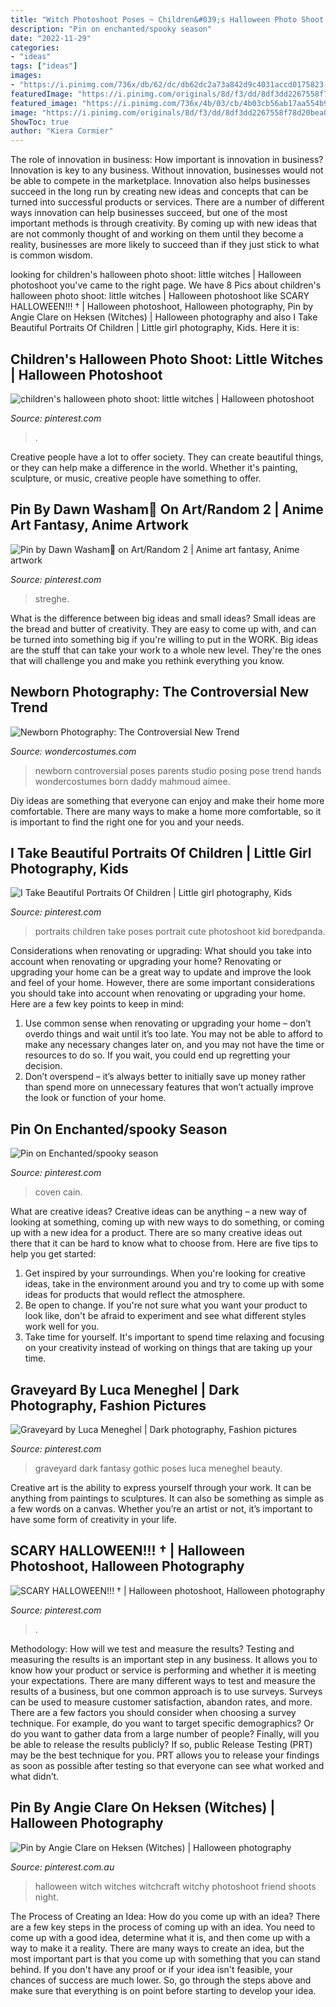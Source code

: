 ```yaml
---
title: "Witch Photoshoot Poses ~ Children&#039;s Halloween Photo Shoot: Little Witches"
description: "Pin on enchanted/spooky season"
date: "2022-11-29"
categories:
- "ideas"
tags: ["ideas"]
images:
- "https://i.pinimg.com/736x/db/62/dc/db62dc2a73a842d9c4031accd0175823.jpg"
featuredImage: "https://i.pinimg.com/originals/8d/f3/dd/8df3dd2267558f78d20bea0d06b676f2.jpg"
featured_image: "https://i.pinimg.com/736x/4b/03/cb/4b03cb56ab17aa554b9312137a1a0101.jpg"
image: "https://i.pinimg.com/originals/8d/f3/dd/8df3dd2267558f78d20bea0d06b676f2.jpg"
ShowToc: true
author: "Kiera Cormier"
---
```



The role of innovation in business: How important is innovation in business?
Innovation is key to any business. Without innovation, businesses would not be able to compete in the marketplace. Innovation also helps businesses succeed in the long run by creating new ideas and concepts that can be turned into successful products or services. There are a number of different ways innovation can help businesses succeed, but one of the most important methods is through creativity. By coming up with new ideas that are not commonly thought of and working on them until they become a reality, businesses are more likely to succeed than if they just stick to what is common wisdom.

	

		
looking for children&#039;s halloween photo shoot: little witches | Halloween photoshoot you've came to the right page. We have 8 Pics about children&#039;s halloween photo shoot: little witches | Halloween photoshoot like SCARY HALLOWEEN!!! † | Halloween photoshoot, Halloween photography, Pin by Angie Clare on Heksen (Witches) | Halloween photography and also I Take Beautiful Portraits Of Children | Little girl photography, Kids. Here it is:
		
    
## Children&#039;s Halloween Photo Shoot: Little Witches | Halloween Photoshoot

<img loading=lazy src="https://i.pinimg.com/originals/e6/e6/39/e6e639af5d81dba449f304e5a8f31126.png" onerror="this.onerror=null;this.src='https://tse3.mm.bing.net/th?id=OIP.xMtTwlm5ZL3pPIWlOFHJQQHaLH&amp;pid=15.1';" alt="children&#039;s halloween photo shoot: little witches | Halloween photoshoot">

_Source: pinterest.com_

>. 

	

Creative people have a lot to offer society. They can create beautiful things, or they can help make a difference in the world. Whether it's painting, sculpture, or music, creative people have something to offer.

    
## Pin By Dawn Washam🌹 On Art/Random 2 | Anime Art Fantasy, Anime Artwork

<img loading=lazy src="https://i.pinimg.com/736x/51/a5/8b/51a58b6191547f6fe918e5a9a4c931a4.jpg" onerror="this.onerror=null;this.src='https://tse4.mm.bing.net/th?id=OIP.z5wgOuFHkXWsHB1nWLUcIgHaK9&amp;pid=15.1';" alt="Pin by Dawn Washam🌹 on Art/Random 2 | Anime art fantasy, Anime artwork">

_Source: pinterest.com_

>streghe. 

	

What is the difference between big ideas and small ideas?
Small ideas are the bread and butter of creativity. They are easy to come up with, and can be turned into something big if you're willing to put in the WORK. Big ideas are the stuff that can take your work to a whole new level. They're the ones that will challenge you and make you rethink everything you know.

    
## Newborn Photography: The Controversial New Trend

<img loading=lazy src="https://img.wondercostumes.com/images/blog/16/Madison-Gaby-Clark-Newborn-baby-photography.jpg" onerror="this.onerror=null;this.src='https://tse1.mm.bing.net/th?id=OIP.uQVTbq966gt8CaaYbgM_DQHaLI&amp;pid=15.1';" alt="Newborn Photography: The Controversial New Trend">

_Source: wondercostumes.com_

>newborn controversial poses parents studio posing pose trend hands wondercostumes born daddy mahmoud aimee. 

	

Diy ideas are something that everyone can enjoy and make their home more comfortable. There are many ways to make a home more comfortable, so it is important to find the right one for you and your needs.

    
## I Take Beautiful Portraits Of Children | Little Girl Photography, Kids

<img loading=lazy src="https://i.pinimg.com/originals/0d/1b/8a/0d1b8a9b60aa11995efa82f49449aa77.jpg" onerror="this.onerror=null;this.src='https://tse3.mm.bing.net/th?id=OIP.iFY-NEfB2mQ1T35r16QR3gHaLH&amp;pid=15.1';" alt="I Take Beautiful Portraits Of Children | Little girl photography, Kids">

_Source: pinterest.com_

>portraits children take poses portrait cute photoshoot kid boredpanda. 

	

Considerations when renovating or upgrading: What should you take into account when renovating or upgrading your home?
Renovating or upgrading your home can be a great way to update and improve the look and feel of your home. However, there are some important considerations you should take into account when renovating or upgrading your home. Here are a few key points to keep in mind: 
1. Use common sense when renovating or upgrading your home – don’t overdo things and wait until it’s too late. You may not be able to afford to make any necessary changes later on, and you may not have the time or resources to do so. If you wait, you could end up regretting your decision. 
2. Don’t overspend – it’s always better to initially save up money rather than spend more on unnecessary features that won’t actually improve the look or function of your home.

    
## Pin On Enchanted/spooky Season

<img loading=lazy src="https://i.pinimg.com/736x/7a/21/00/7a21002c6c0a0b99f54e8530511aefe2.jpg" onerror="this.onerror=null;this.src='https://tse1.mm.bing.net/th?id=OIP.HwU3K27RvaNUXOtTV5pYvQHaLU&amp;pid=15.1';" alt="Pin on Enchanted/spooky season">

_Source: pinterest.com_

>coven cain. 

	

What are creative ideas?
Creative ideas can be anything – a new way of looking at something, coming up with new ways to do something, or coming up with a new idea for a product. There are so many creative ideas out there that it can be hard to know what to choose from. Here are five tips to help you get started: 
1) Get inspired by your surroundings. When you're looking for creative ideas, take in the environment around you and try to come up with some ideas for products that would reflect the atmosphere. 
2) Be open to change. If you're not sure what you want your product to look like, don't be afraid to experiment and see what different styles work well for you. 
3) Take time for yourself. It's important to spend time relaxing and focusing on your creativity instead of working on things that are taking up your time.

    
## Graveyard By Luca Meneghel | Dark Photography, Fashion Pictures

<img loading=lazy src="https://i.pinimg.com/originals/8d/f3/dd/8df3dd2267558f78d20bea0d06b676f2.jpg" onerror="this.onerror=null;this.src='https://tse2.mm.bing.net/th?id=OIP.68WIqzjsckr6ZMFhnD9cewHaLI&amp;pid=15.1';" alt="Graveyard by Luca Meneghel | Dark photography, Fashion pictures">

_Source: pinterest.com_

>graveyard dark fantasy gothic poses luca meneghel beauty. 

	

Creative art is the ability to express yourself through your work. It can be anything from paintings to sculptures. It can also be something as simple as a few words on a canvas. Whether you’re an artist or not, it’s important to have some form of creativity in your life.

    
## SCARY HALLOWEEN!!! † | Halloween Photoshoot, Halloween Photography

<img loading=lazy src="https://i.pinimg.com/736x/4b/03/cb/4b03cb56ab17aa554b9312137a1a0101.jpg" onerror="this.onerror=null;this.src='https://tse4.mm.bing.net/th?id=OIP.syjyhT8mImeYw4rNGGNXGwHaM6&amp;pid=15.1';" alt="SCARY HALLOWEEN!!! † | Halloween photoshoot, Halloween photography">

_Source: pinterest.com_

>. 

	

Methodology: How will we test and measure the results?
Testing and measuring the results is an important step in any business. It allows you to know how your product or service is performing and whether it is meeting your expectations. There are many different ways to test and measure the results of a business, but one common approach is to use surveys. Surveys can be used to measure customer satisfaction, abandon rates, and more.
There are a few factors you should consider when choosing a survey technique. For example, do you want to target specific demographics? Or do you want to gather data from a large number of people? Finally, will you be able to release the results publicly? If so, public Release Testing (PRT) may be the best technique for you. PRT allows you to release your findings as soon as possible after testing so that everyone can see what worked and what didn’t.

    
## Pin By Angie Clare On Heksen (Witches) | Halloween Photography

<img loading=lazy src="https://i.pinimg.com/736x/db/62/dc/db62dc2a73a842d9c4031accd0175823.jpg" onerror="this.onerror=null;this.src='https://tse3.mm.bing.net/th?id=OIP.wS77fkIfAKdiyzdpn0lVIwHaLH&amp;pid=15.1';" alt="Pin by Angie Clare on Heksen (Witches) | Halloween photography">

_Source: pinterest.com.au_

>halloween witch witches witchcraft witchy photoshoot friend shoots night. 

	

The Process of Creating an Idea: How do you come up with an idea?
There are a few key steps in the process of coming up with an idea. You need to come up with a good idea, determine what it is, and then come up with a way to make it a reality. There are many ways to create an idea, but the most important part is that you come up with something that you can stand behind. If you don't have any proof or if your idea isn't feasible, your chances of success are much lower. So, go through the steps above and make sure that everything is on point before starting to develop your idea.

